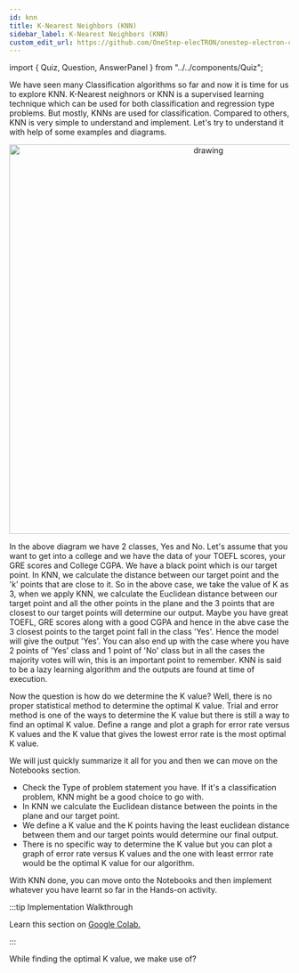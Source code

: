 ```yaml
---
id: knn
title: K-Nearest Neighbors (KNN)
sidebar_label: K-Nearest Neighbors (KNN)
custom_edit_url: https://github.com/OneStep-elecTRON/onestep-electron-content
---
```

import { Quiz, Question, AnswerPanel } from "../../components/Quiz";

We have seen many Classification algorithms so far and now it is time for us to explore KNN. K-Nearest neighnors or KNN is a supervised learning technique which can be used for both classification and regression type problems. But mostly, KNNs are used for classification. Compared to others, KNN is very simple to understand and implement. Let's try to understand it with help of some examples and diagrams.<br/>

<p align="center">
<img src="https://raw.githubusercontent.com/OneStep-elecTRON/ContentSection/main/Courses/easy_track/KNN/Knn-1.png" alt="drawing" width="700"/>
</p>

In the above diagram we have 2 classes, Yes and No. Let's assume that you want to get into a college and we have the data of your TOEFL scores, your GRE scores and College CGPA. We have a black point which is our target point. In KNN, we calculate the distance between our target point and the 'k' points that are close to it. So in the above case, we take the value of K as 3, when we apply KNN, we calculate the Euclidean distance between our target point and all the other points in the plane and the 3 points that are closest to our target points will determine our output. Maybe you have great TOEFL, GRE scores along with a good CGPA and hence in the abve case the 3 closest points to the target point fall in the class 'Yes'. Hence the model will give the output 'Yes'. You can also end up with the case where you have 2 points of 'Yes' class and 1 point of 'No' class but in all the cases the majority votes will win, this is an important point to remember. KNN is said to be a lazy learning algorithm and the outputs are found at time of execution. <br/>

Now the question is how do we determine the K value? Well, there is no proper statistical method to determine the optimal K value. Trial and error method is one of the ways to determine the K value but there is still a way to find an optimal K value. Define a range and plot a graph for error rate versus K values and the K value that gives the lowest error rate is the most optimal K value.<br/>

We will just quickly summarize it all for you and then we can move on the Notebooks section.
- Check the Type of problem statement you have. If it's a classification problem, KNN might be a good choice to go with.
- In KNN we calculate the Euclidean distance between the points in the plane and our target point.
- We define a K value and the K points having the least euclidean distance between them and our target points would determine our final output.
- There is no specific way to determine the K value but you can plot a graph of error rate versus K values and the one with least errror rate would be the optimal K value for our algorithm.<br/>

With KNN done, you can move onto the Notebooks and then implement whatever you have learnt so far in the Hands-on activity.<br/>


:::tip Implementation Walkthrough

Learn this section on <a href='https://colab.research.google.com/drive/1yxRhrs3VZ2hkn-hLqMbX2b6XhFZs1jyu?usp=sharing'>Google Colab.</a>

:::

 <Quiz>
  <Question>While finding the optimal K value, we make use of?</Question>
  <AnswerPanel
    answers={["Error Rate", "Accuracy", "Both", "None of these"]}
    correctIndex={2}
    track="basic"
  />
</Quiz>
